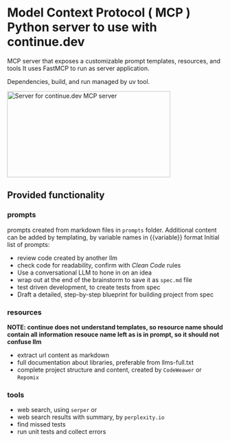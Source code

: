 # Model Context Protocol ( MCP ) Python server to use with continue.dev
MCP server that exposes a customizable prompt templates, resources, and tools
It uses FastMCP to run as server application.

Dependencies, build, and run managed by uv tool.

<a href="https://glama.ai/mcp/servers/@alexsmirnov/mcp-server-continue">
  <img width="380" height="200" src="https://glama.ai/mcp/servers/@alexsmirnov/mcp-server-continue/badge" alt="Server for continue.dev MCP server" />
</a>

## Provided functionality
### prompts
prompts created from markdown files in `prompts` folder. 
Additional content can be added by templating, by variable names in {{variable}} format
Initial list of prompts:
- review code created by another llm
- check code for readability, confirm with *Clean Code* rules
- Use a conversational LLM to hone in on an idea
- wrap out at the end of the brainstorm to save it as `spec.md` file
- test driven development, to create tests from spec
- Draft a detailed, step-by-step blueprint for building project from spec

### resources
**NOTE: continue does not understand templates, so resource name should contain all information**
**resouce name left as is in prompt, so it should not confuse llm**
- extract url content as markdown
- full documentation about libraries, preferable from llms-full.txt
- complete project structure and content, created by `CodeWeawer` or `Repomix`

### tools
- web search, using `serper` or  
- web search results with summary, by `perplexity.io`
- find missed tests
- run unit tests and collect errors